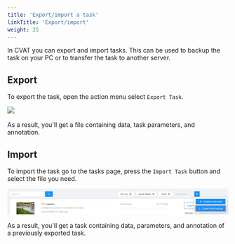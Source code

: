 ```yaml
---
title: 'Export/import a task'
linkTitle: 'Export/import'
weight: 25
---
```


In CVAT you can export and import tasks.
This can be used to backup the task on your PC or to transfer the task to another server.

## Export

To export the task, open the action menu select `Export Task`.

![](/images/image219_mapillary_vistas.jpg)

As a result, you'll get a file containing data, task parameters, and annotation.

## Import

To import the task go to the tasks page, press the `Import Task` button and select the file you need.

![](/images/image220.jpg)

As a result, you'll get a task containing data, parameters, and annotation of a previously exported task.
